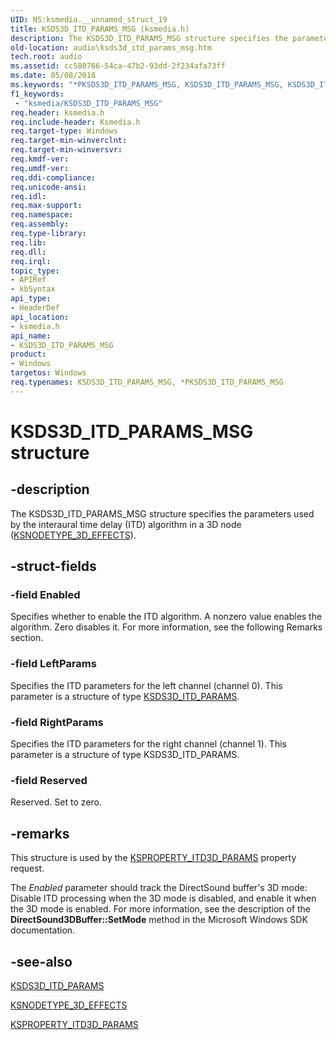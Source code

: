 ```yaml
---
UID: NS:ksmedia.__unnamed_struct_19
title: KSDS3D_ITD_PARAMS_MSG (ksmedia.h)
description: The KSDS3D_ITD_PARAMS_MSG structure specifies the parameters used by the interaural time delay (ITD) algorithm in a 3D node (KSNODETYPE_3D_EFFECTS).
old-location: audio\ksds3d_itd_params_msg.htm
tech.root: audio
ms.assetid: cc580766-54ca-47b2-93dd-2f234afa73ff
ms.date: 05/08/2018
ms.keywords: "*PKSDS3D_ITD_PARAMS_MSG, KSDS3D_ITD_PARAMS_MSG, KSDS3D_ITD_PARAMS_MSG structure [Audio Devices], PKSDS3D_ITD_PARAMS_MSG, PKSDS3D_ITD_PARAMS_MSG structure pointer [Audio Devices], aud-prop_af31be2f-c153-4430-9634-6d29b05208dd.xml, audio.ksds3d_itd_params_msg, ksmedia/KSDS3D_ITD_PARAMS_MSG, ksmedia/PKSDS3D_ITD_PARAMS_MSG"
f1_keywords:
 - "ksmedia/KSDS3D_ITD_PARAMS_MSG"
req.header: ksmedia.h
req.include-header: Ksmedia.h
req.target-type: Windows
req.target-min-winverclnt: 
req.target-min-winversvr: 
req.kmdf-ver: 
req.umdf-ver: 
req.ddi-compliance: 
req.unicode-ansi: 
req.idl: 
req.max-support: 
req.namespace: 
req.assembly: 
req.type-library: 
req.lib: 
req.dll: 
req.irql: 
topic_type:
- APIRef
- kbSyntax
api_type:
- HeaderDef
api_location:
- ksmedia.h
api_name:
- KSDS3D_ITD_PARAMS_MSG
product:
- Windows
targetos: Windows
req.typenames: KSDS3D_ITD_PARAMS_MSG, *PKSDS3D_ITD_PARAMS_MSG
---
```


# KSDS3D_ITD_PARAMS_MSG structure


## -description


The KSDS3D_ITD_PARAMS_MSG structure specifies the parameters used by the interaural time delay (ITD) algorithm in a 3D node (<a href="https://docs.microsoft.com/windows-hardware/drivers/audio/ksnodetype-3d-effects">KSNODETYPE_3D_EFFECTS</a>).


## -struct-fields




### -field Enabled

Specifies whether to enable the ITD algorithm. A nonzero value enables the algorithm. Zero disables it. For more information, see the following Remarks section.


### -field LeftParams

Specifies the ITD parameters for the left channel (channel 0). This parameter is a structure of type <a href="https://docs.microsoft.com/windows-hardware/drivers/ddi/ksmedia/ns-ksmedia-ksds3d_itd_params">KSDS3D_ITD_PARAMS</a>.


### -field RightParams

Specifies the ITD parameters for the right channel (channel 1). This parameter is a structure of type KSDS3D_ITD_PARAMS.


### -field Reserved

Reserved. Set to zero.


## -remarks



This structure is used by the <a href="https://docs.microsoft.com/windows-hardware/drivers/audio/ksproperty-itd3d-params">KSPROPERTY_ITD3D_PARAMS</a> property request.

The <i>Enabled</i> parameter should track the DirectSound buffer's 3D mode: Disable ITD processing when the 3D mode is disabled, and enable it when the 3D mode is enabled. For more information, see the description of the <b>DirectSound3DBuffer::SetMode</b> method in the Microsoft Windows SDK documentation.




## -see-also




<a href="https://docs.microsoft.com/windows-hardware/drivers/ddi/ksmedia/ns-ksmedia-ksds3d_itd_params">KSDS3D_ITD_PARAMS</a>



<a href="https://docs.microsoft.com/windows-hardware/drivers/audio/ksnodetype-3d-effects">KSNODETYPE_3D_EFFECTS</a>



<a href="https://docs.microsoft.com/windows-hardware/drivers/audio/ksproperty-itd3d-params">KSPROPERTY_ITD3D_PARAMS</a>
 

 

